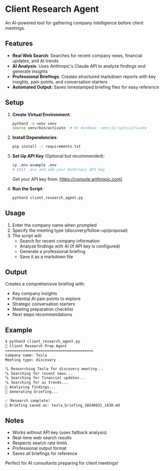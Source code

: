 # Client Research Agent

An AI-powered tool for gathering company intelligence before client meetings.

## Features

- **Real Web Search**: Searches for recent company news, financial updates, and AI trends
- **AI Analysis**: Uses Anthropic's Claude API to analyze findings and generate insights
- **Professional Briefings**: Creates structured markdown reports with key insights, pain points, and conversation starters
- **Automated Output**: Saves timestamped briefing files for easy reference

## Setup

1. **Create Virtual Environment**:
   ```bash
   python3 -m venv venv
   source venv/bin/activate  # On Windows: venv\Scripts\activate
   ```

2. **Install Dependencies**:
   ```bash
   pip install -r requirements.txt
   ```

3. **Set Up API Key** (Optional but recommended):
   ```bash
   cp .env.example .env
   # Edit .env and add your Anthropic API key
   ```

   Get your API key from: https://console.anthropic.com/

4. **Run the Script**:
   ```bash
   python3 client_research_agent.py
   ```

## Usage

1. Enter the company name when prompted
2. Specify the meeting type (discovery/follow-up/proposal)
3. The script will:
   - Search for recent company information
   - Analyze findings with AI (if API key is configured)
   - Generate a professional briefing
   - Save it as a markdown file

## Output

Creates a comprehensive briefing with:
- Key company insights
- Potential AI pain points to explore
- Strategic conversation starters
- Meeting preparation checklist
- Next steps recommendations

## Example

```bash
$ python3 client_research_agent.py
🤖 Client Research Prep Agent
========================================
Company name: Tesla
Meeting type: discovery

🔍 Researching Tesla for discovery meeting...
🔍 Searching for recent news...
🔍 Searching for financial updates...
🔍 Searching for ai trends...
🧠 Analyzing findings...
📝 Generating briefing...

✅ Research complete!
📄 Briefing saved as: tesla_briefing_20240831_1430.md
```

## Notes

- Works without API key (uses fallback analysis)
- Real-time web search results
- Respects search rate limits
- Professional output format
- Saves all briefings for reference

Perfect for AI consultants preparing for client meetings!